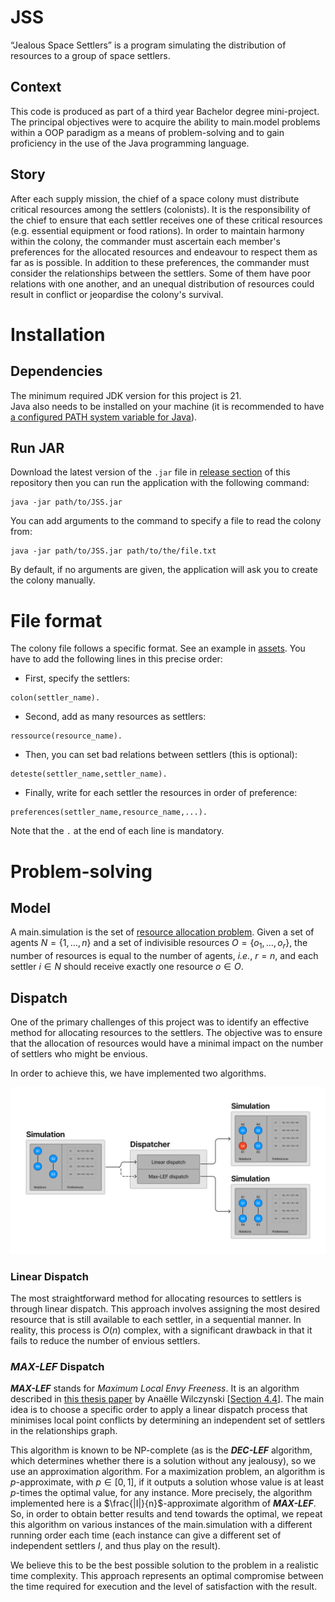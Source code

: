 # JSS
“Jealous Space Settlers” is a program simulating the distribution of resources to a group of space settlers.

## Context
This code is produced as part of a third year Bachelor degree mini-project.
The principal objectives were to acquire the ability to main.model problems within a OOP paradigm as a means of problem-solving
and to gain proficiency in the use of the Java programming language.

## Story
After each supply mission, the chief of a space colony must distribute critical resources among the settlers (colonists).
It is the responsibility of the chief to ensure that each settler receives one of these critical resources
(e.g. essential equipment or food rations).
In order to maintain harmony within the colony, the commander must ascertain each member's preferences for the allocated resources
and endeavour to respect them as far as is possible.
In addition to these preferences, the commander must consider the relationships between the settlers.
Some of them have poor relations with one another, and an unequal distribution of resources could result in conflict
or jeopardise the colony's survival.

# Installation

## Dependencies

The minimum required JDK version for this project is 21.\
Java also needs to be installed on your machine (it is recommended to have [a configured PATH system variable for Java](https://www.java.com/en/download/help/path.html)).

## Run JAR
Download the latest version of the `.jar` file in [release section](https://github.com/pacotine/JSS/releases/tag/v1.0.0) of this repository then you can run the application
with the following command: 
```
java -jar path/to/JSS.jar
```
You can add arguments to the command to specify a file to read the colony from:
```
java -jar path/to/JSS.jar path/to/the/file.txt
```
By default, if no arguments are given, the application will ask you to create the colony manually.

# File format

The colony file follows a specific format. See an example in [assets](https://github.com/pacotine/JSS/blob/main/assets/colony.txt).
You have to add the following lines in this precise order:

- First, specify the settlers:
```
colon(settler_name).
```

- Second, add as many resources as settlers:
```
ressource(resource_name).
```
- Then, you can set bad relations between settlers (this is optional):
```
deteste(settler_name,settler_name).
```
- Finally, write for each settler the resources in order of preference:
```
preferences(settler_name,resource_name,...).
```

Note that the `.` at the end of each line is mandatory.


# Problem-solving
## Model
A main.simulation is the set of [resource allocation problem](https://en.wikipedia.org/wiki/Resource_allocation").
Given a set of agents $N=\{1, \dots, n\}$ and a set of indivisible resources $O=\{o_{1}, \dots, o_{r}\}$,
the number of resources is equal to the number of agents, _i.e._, $r = n$, and each settler
$i \in N$ should receive exactly one resource $o \in O$.

## Dispatch
One of the primary challenges of this project was to identify an effective method for allocating resources to the settlers. 
The objective was to ensure that the allocation of resources would have a minimal impact on the number of settlers who might be envious.

In order to achieve this, we have implemented two algorithms.

![](assets/jss-dispatch.png)
### Linear Dispatch
The most straightforward method for allocating resources to settlers is through linear dispatch. 
This approach involves assigning the most desired resource that is still available to each settler, in a sequential manner.
In reality, this process is $O(n)$ complex, with a significant drawback in that it fails to reduce the number of envious settlers.

### _**MAX-LEF**_ Dispatch
_**MAX-LEF**_ stands for _Maximum Local Envy Freeness_. It is an algorithm described in [this thesis paper](https://theses.hal.science/tel-03222104v1/document) by Anaëlle Wilczynski [[Section 4.4](https://theses.hal.science/tel-03222104v1/document#section.4.4)].
The main idea is to choose a specific order to apply a linear dispatch process that minimises local point conflicts by determining an independent set of settlers
in the relationships graph.

This algorithm is known to be NP-complete 
(as is the _**DEC-LEF**_ algorithm, which determines whether there is a solution without any jealousy),
so we use an approximation algorithm.
For a maximization problem, an algorithm is $p$-approximate, with $p \in [0, 1]$, if it outputs a solution
whose value is at least $p$-times the optimal value, for any instance.
More precisely, the algorithm implemented here is a $\frac{|I|}{n}$-approximate algorithm of _**MAX-LEF**_.
So, in order to obtain better results and tend towards the optimal, we repeat this algorithm on various instances
of the main.simulation with a different running order each time
(each instance can give a different set of independent settlers $I$, and thus play on the result).

We believe this to be the best possible solution to the problem in a realistic time complexity.
This approach represents an optimal compromise between the time required for execution and the level of satisfaction with the result.